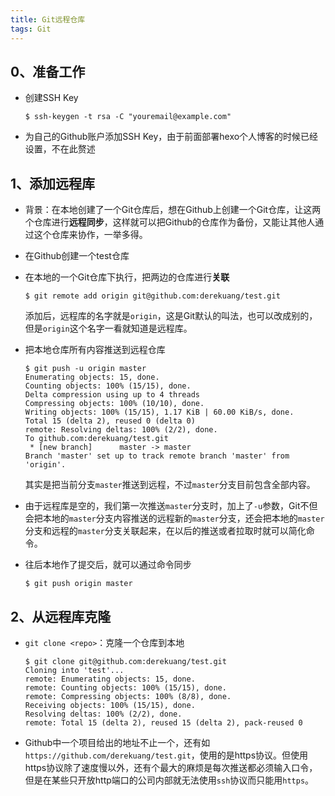 ```yaml
---
title: Git远程仓库
tags: Git
---
```




## 0、准备工作

- 创建SSH Key

  ```
  $ ssh-keygen -t rsa -C "youremail@example.com"
  ```

- 为自己的Github账户添加SSH Key，由于前面部署hexo个人博客的时候已经设置，不在此赘述



## 1、添加远程库

- 背景：在本地创建了一个Git仓库后，想在Github上创建一个Git仓库，让这两个仓库进行**远程同步**，这样就可以把Github的仓库作为备份，又能让其他人通过这个仓库来协作，一举多得。

- 在Github创建一个test仓库

- 在本地的一个Git仓库下执行，把两边的仓库进行**关联**

  ```
  $ git remote add origin git@github.com:derekuang/test.git
  ```

  添加后，远程库的名字就是`origin`，这是Git默认的叫法，也可以改成别的，但是`origin`这个名字一看就知道是远程库。

- 把本地仓库所有内容推送到远程仓库

  ```
  $ git push -u origin master
  Enumerating objects: 15, done.
  Counting objects: 100% (15/15), done.
  Delta compression using up to 4 threads
  Compressing objects: 100% (10/10), done.
  Writing objects: 100% (15/15), 1.17 KiB | 60.00 KiB/s, done.
  Total 15 (delta 2), reused 0 (delta 0)
  remote: Resolving deltas: 100% (2/2), done.
  To github.com:derekuang/test.git
   * [new branch]      master -> master
  Branch 'master' set up to track remote branch 'master' from 'origin'.
  ```

  其实是把当前分支`master`推送到远程，不过`master`分支目前包含全部内容。

- 由于远程库是空的，我们第一次推送`master`分支时，加上了`-u`参数，Git不但会把本地的`master`分支内容推送的远程新的`master`分支，还会把本地的`master`分支和远程的`master`分支关联起来，在以后的推送或者拉取时就可以简化命令。

- 往后本地作了提交后，就可以通过命令同步

  ```
  $ git push origin master
  ```



## 2、从远程库克隆

- `git clone <repo>`：克隆一个仓库到本地

  ```
  $ git clone git@github.com:derekuang/test.git
  Cloning into 'test'...
  remote: Enumerating objects: 15, done.
  remote: Counting objects: 100% (15/15), done.
  remote: Compressing objects: 100% (8/8), done.
  Receiving objects: 100% (15/15), done.
  Resolving deltas: 100% (2/2), done.
  remote: Total 15 (delta 2), reused 15 (delta 2), pack-reused 0
  ```

- Github中一个项目给出的地址不止一个，还有如`https://github.com/derekuang/test.git`，使用的是https协议。但使用https协议除了速度慢以外，还有个最大的麻烦是每次推送都必须输入口令，但是在某些只开放http端口的公司内部就无法使用`ssh`协议而只能用`https`。

